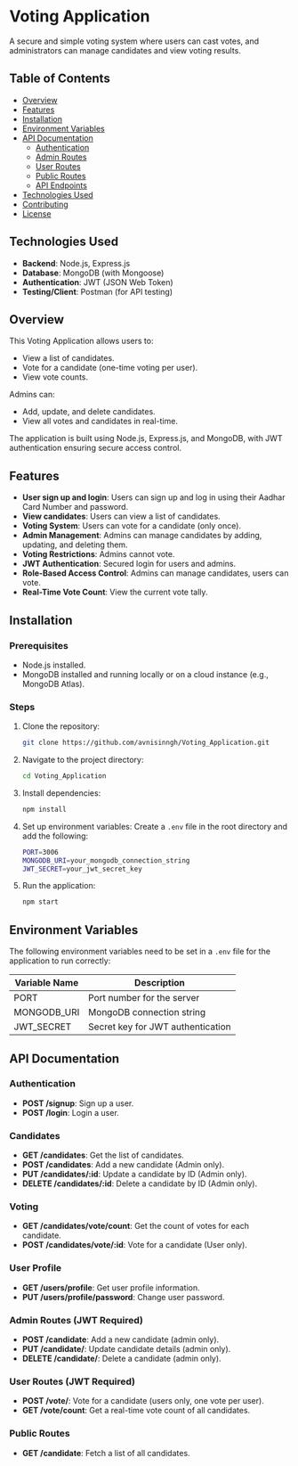 # Voting Application

A secure and simple voting system where users can cast votes, and administrators can manage candidates and view voting results.

## Table of Contents
- [Overview](#overview)
- [Features](#features)
- [Installation](#installation)
- [Environment Variables](#environment-variables)
- [API Documentation](#api-documentation)
  - [Authentication](#authentication)
  - [Admin Routes](#admin-routes)
  - [User Routes](#user-routes)
  - [Public Routes](#public-routes)
  - [API Endpoints](#api-endpoints)
- [Technologies Used](#technologies-used)
- [Contributing](#contributing)
- [License](#license)

## Technologies Used
- **Backend**: Node.js, Express.js
- **Database**: MongoDB (with Mongoose)
- **Authentication**: JWT (JSON Web Token)
- **Testing/Client**: Postman (for API testing)

## Overview
This Voting Application allows users to:
- View a list of candidates.
- Vote for a candidate (one-time voting per user).
- View vote counts.

Admins can:
- Add, update, and delete candidates.
- View all votes and candidates in real-time.

The application is built using Node.js, Express.js, and MongoDB, with JWT authentication ensuring secure access control.

## Features
- **User sign up and login**: Users can sign up and log in using their Aadhar Card Number and password.
- **View candidates**: Users can view a list of candidates.
- **Voting System**: Users can vote for a candidate (only once).
- **Admin Management**: Admins can manage candidates by adding, updating, and deleting them.
- **Voting Restrictions**: Admins cannot vote.
- **JWT Authentication**: Secured login for users and admins.
- **Role-Based Access Control**: Admins can manage candidates, users can vote.
- **Real-Time Vote Count**: View the current vote tally.

## Installation

### Prerequisites
- Node.js installed.
- MongoDB installed and running locally or on a cloud instance (e.g., MongoDB Atlas).

### Steps
1. Clone the repository:
    ```bash
    git clone https://github.com/avnisinngh/Voting_Application.git
    ```

2. Navigate to the project directory:
    ```bash
    cd Voting_Application
    ```

3. Install dependencies:
    ```bash
    npm install
    ```

4. Set up environment variables: Create a `.env` file in the root directory and add the following:
    ```bash
    PORT=3006
    MONGODB_URI=your_mongodb_connection_string
    JWT_SECRET=your_jwt_secret_key
    ```

5. Run the application:
    ```bash
    npm start
    ```

## Environment Variables
The following environment variables need to be set in a `.env` file for the application to run correctly:

| Variable Name  | Description                          |
|----------------|--------------------------------------|
| PORT           | Port number for the server          |
| MONGODB_URI    | MongoDB connection string            |
| JWT_SECRET     | Secret key for JWT authentication    |

## API Documentation

### Authentication
- **POST /signup**: Sign up a user.
- **POST /login**: Login a user.

### Candidates
- **GET /candidates**: Get the list of candidates.
- **POST /candidates**: Add a new candidate (Admin only).
- **PUT /candidates/:id**: Update a candidate by ID (Admin only).
- **DELETE /candidates/:id**: Delete a candidate by ID (Admin only).

### Voting
- **GET /candidates/vote/count**: Get the count of votes for each candidate.
- **POST /candidates/vote/:id**: Vote for a candidate (User only).

### User Profile
- **GET /users/profile**: Get user profile information.
- **PUT /users/profile/password**: Change user password.

### Admin Routes (JWT Required)
- **POST /candidate**: Add a new candidate (admin only).
- **PUT /candidate/**: Update candidate details (admin only).
- **DELETE /candidate/**: Delete a candidate (admin only).

### User Routes (JWT Required)
- **POST /vote/**: Vote for a candidate (users only, one vote per user).
- **GET /vote/count**: Get a real-time vote count of all candidates.

### Public Routes
- **GET /candidate**: Fetch a list of all candidates.
